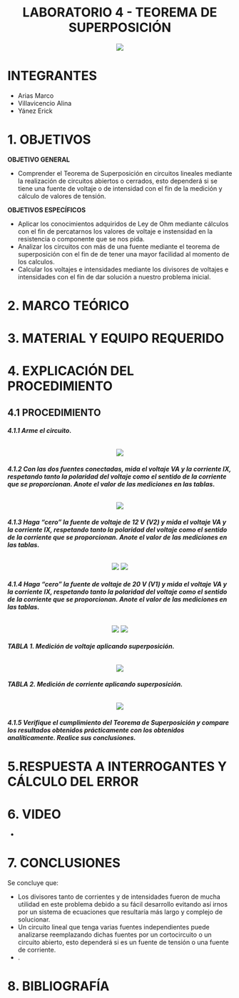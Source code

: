 <div align="center">

# LABORATORIO 4 - TEOREMA DE SUPERPOSICIÓN

![](https://github.com/erickyanez1/IMAGENES-DEBER-1/blob/main/espe.png) 

</div>

# **INTEGRANTES**

- Arias Marco
- Villavicencio Alina
- Yánez Erick


# **1. OBJETIVOS**

**OBJETIVO GENERAL**
  - Comprender el Teorema de Superposición en circuitos lineales mediante la realización de circuitos abiertos o cerrados, esto dependerá si se tiene una fuente de voltaje o de intensidad con el fin de la medición y cálculo de valores de tensión.
 
 **OBJETIVOS ESPECÍFICOS**
  - Aplicar los conocimientos adquiridos de Ley de Ohm mediante cálculos con el fin de percatarnos los valores de voltaje e instensidad en la resistencia o componente que se nos pida.
  - Analizar los circuitos con más de una fuente mediante el teorema de superposición con el fin de de tener una mayor facilidad al momento de los calculos.
  - Calcular los voltajes e intensidades mediante los divisores de voltajes e intensidades con el fin de dar solución a nuestro problema inicial.

# **2. MARCO TEÓRICO**

<div align="center">
  

  
</div>
  
# **3. MATERIAL Y EQUIPO REQUERIDO**

<div align="center">


  
  

</div>

# **4. EXPLICACIÓN DEL PROCEDIMIENTO**

## **4.1 PROCEDIMIENTO**

###### **4.1.1 Arme el circuito.**

<div align="center">

![](https://github.com/erickyanez1/LAB4/blob/main/IMG/1.PNG)
  
  
 </div>

###### **4.1.2 Con las dos fuentes conectadas, mida el voltaje VA y la corriente IX, respetando tanto la polaridad del voltaje como el sentido de la corriente que se proporcionan. Anote el valor de las mediciones en las tablas.**

<div align="center">


![](https://github.com/erickyanez1/LAB4/blob/main/IMG/6.PNG)

</div>

###### **4.1.3 Haga “cero” la fuente de voltaje de 12 V (V2) y mida el voltaje VA y la corriente IX, respetando tanto la polaridad del voltaje como el sentido de la corriente que se proporcionan. Anote el valor de las mediciones en las tablas.**

<div align="center">

![](https://github.com/erickyanez1/LAB4/blob/main/IMG/2.PNG)
![](https://github.com/erickyanez1/LAB4/blob/main/IMG/3.PNG)
  
</div>

###### **4.1.4 Haga “cero” la fuente de voltaje de 20 V (V1) y mida el voltaje VA y la corriente IX, respetando tanto la polaridad del voltaje como el sentido de la corriente que se proporcionan. Anote el valor de las mediciones en las tablas.**

<div align="center">

  
![](https://github.com/erickyanez1/LAB4/blob/main/IMG/4.PNG)
![](https://github.com/erickyanez1/LAB4/blob/main/IMG/5.PNG)  
  

</div>

###### **TABLA 1. Medición de voltaje aplicando superposición.**
<div align="center">


![](https://github.com/erickyanez1/LAB4/blob/main/IMG/tab1.PNG)

  

</div>


###### **TABLA 2. Medición de corriente aplicando superposición.**
<div align="center">

  

![](https://github.com/erickyanez1/LAB4/blob/main/IMG/tab2.PNG)
  

</div>

###### **4.1.5 Verifique el cumplimiento del Teorema de Superposición y compare los resultados obtenidos prácticamente con los obtenidos analíticamente. Realice sus conclusiones.**

#  5.RESPUESTA A INTERROGANTES Y CÁLCULO DEL ERROR



# **6. VIDEO**

- 

# **7. CONCLUSIONES**

Se concluye que:

- Los divisores tanto de corrientes y de intensidades fueron de mucha utilidad en este problema debido a su fácil desarrollo evitando así irnos por un sistema de ecuaciones que resultaría más largo y complejo de solucionar.
- Un circuito lineal que tenga varias fuentes independientes puede analizarse reemplazando dichas fuentes por un cortocircuito o un circuito abierto, esto dependerá si es un fuente de tensión o una fuente de corriente.
- .

# **8. BIBLIOGRAFÍA**

